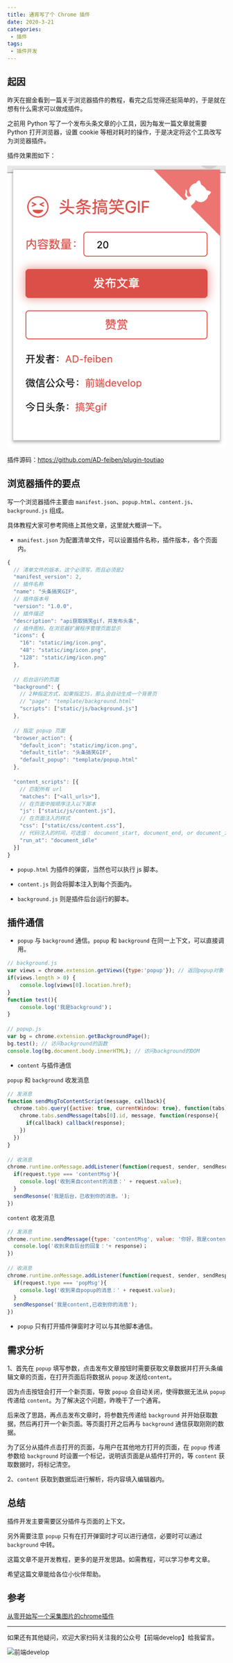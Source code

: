 ```yaml
---
title: 通宵写了个 Chrome 插件
date: 2020-3-21
categories:
 - 插件
tags:
 - 插件开发
---
```


## 起因

昨天在掘金看到一篇关于浏览器插件的教程，看完之后觉得还挺简单的，于是就在想有什么需求可以做成插件。

之前用 Python 写了一个发布头条文章的小工具，因为每发一篇文章就需要 Python 打开浏览器，设置 cookie 等相对耗时的操作，于是决定将这个工具改写为浏览器插件。

<!-- more -->

插件效果图如下：

![plugin-toutiao](https://github.com/AD-feiben/plugin-toutiao/raw/master/img/effect.png)

插件源码：https://github.com/AD-feiben/plugin-toutiao

## 浏览器插件的要点

写一个浏览器插件主要由 `manifest.json`、`popup.html`、`content.js`、`background.js` 组成。

具体教程大家可参考网络上其他文章，这里就大概讲一下。

- `manifest.json` 为配置清单文件，可以设置插件名称，插件版本，各个页面内。

```js
{
  // 清单文件的版本，这个必须写，而且必须是2
  "manifest_version": 2,
  // 插件名称
  "name": "头条搞笑GIF",
  // 插件版本号
  "version": "1.0.0",
  // 插件描述
  "description": "api获取搞笑gif，并发布头条",
  // 插件图标，在浏览器扩展程序管理页面显示
  "icons": {
    "16": "static/img/icon.png",
    "48": "static/img/icon.png",
    "128": "static/img/icon.png"
  },

  // 后台运行的页面
  "background": {
    // 2种指定方式，如果指定JS，那么会自动生成一个背景页
    // "page": "template/background.html"
    "scripts": ["static/js/background.js"]
  },

  // 指定 popup 页面
  "browser_action": {
    "default_icon": "static/img/icon.png",
    "default_title": "头条搞笑GIF",
    "default_popup": "template/popup.html"
  },

  "content_scripts": [{
    // 匹配所有 url
    "matches": ["<all_urls>"],
    // 在页面中按顺序注入以下脚本
    "js": ["static/js/content.js"],
    // 在页面注入的样式
    "css": ["static/css/content.css"],
    // 代码注入的时间，可选值： document_start, document_end, or document_idle，最后一个表示页面空闲时，默认document_idle
    "run_at": "document_idle"
  }]
}
```

- `popup.html` 为插件的弹窗，当然也可以执行 js 脚本。

- `content.js` 则会将脚本注入到每个页面内。

- `background.js` 则是插件后台运行的脚本。

## 插件通信

- `popup` 与 `background` 通信。`popup` 和 `background` 在同一上下文，可以直接调用。

```js
// background.js
var views = chrome.extension.getViews({type:'popup'}); // 返回popup对象
if(views.length > 0) {
    console.log(views[0].location.href);
}
function test(){
	console.log('我是background')；
}

// popup.js
var bg = chrome.extension.getBackgroundPage();
bg.test(); // 访问background的函数
console.log(bg.document.body.innerHTML); // 访问background的DOM
```

- `content` 与插件通信

`popup` 和 `background` 收发消息

```js
// 发消息
function sendMsgToContentScript(message, callback){
  chrome.tabs.query({active: true, currentWindow: true}, function(tabs){
    chrome.tabs.sendMessage(tabs[0].id, message, function(response){
      if(callback) callback(response);
    })
  })
}

// 收消息
chrome.runtime.onMessage.addListener(function(request, sender, sendResonse){
  if(request.type === 'contentMsg'){
    console.log('收到来自content的消息：' + request.value);
  }
  sendResonse('我是后台，已收到你的消息。');
})
```

`content` 收发消息

```js
// 发消息
chrome.runtime.sendMessage({type: 'contentMsg', value: '你好，我是content'},function(response){
  console.log('收到来自后台的回复：'+ response)；
})

// 收消息
chrome.runtime.onMessage.addListener(function(request, sender, sendResponse){
  if(request.type === 'popMsg'){
    console.log('收到来自popup的消息：' + request.value);
  }
  sendResponse('我是content,已收到你的消息');
})
```


- `popup` 只有打开插件弹窗时才可以与其他脚本通信。


## 需求分析

1、首先在 `popup` 填写参数，点击发布文章按钮时需要获取文章数据并打开头条编辑文章的页面，在打开页面后将数据从 `popup` 发送给`content`。

因为点击按钮会打开一个新页面，导致 `popup` 会自动关闭，使得数据无法从 `popup` 传递给 `content`。为了解决这个问题，昨晚干了一个通宵。

后来改了思路，再点击发布文章时，将参数先传递给 `background` 并开始获取数据，然后再打开一个新页面。等页面打开之后再与 `background` 通信获取刚刚的数据。

为了区分从插件点击打开的页面，与用户在其他地方打开的页面，在 `popup` 传递参数给 `background` 时设置一个标记，说明该页面是从插件打开的，等 `content` 获取数据时，将标记清空。

2、`content` 获取到数据后进行解析，将内容填入编辑器内。

## 总结

插件开发主要需要区分插件与页面的上下文。

另外需要注意 `popup` 只有在打开弹窗时才可以进行通信，必要时可以通过 `background` 中转。

这篇文章不是开发教程，更多的是开发思路。如需教程，可以学习参考文章。

希望这篇文章能给各位小伙伴帮助。

## 参考

[从零开始写一个采集图片的chrome插件](https://juejin.im/post/5e745f35e51d4526c80ec11c?utm_source=gold_browser_extension#heading-8)


---

如果还有其他疑问，欢迎大家扫码关注我的公众号【前端develop】给我留言。

![前端develop](/imgs/qrcode.png)
